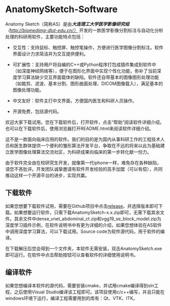 # AnatomySketch-Software

Anatomy Sketch（简称AS）是由***大连理工大学医学影像研究组**（http://biomedimg-dlut-edu.cn/）* 开发的一款医学影像分割标注与自动化分析处理的科研用软件，主要功能特点包括：

- 交互性：支持鼠标、触控屏、触控笔操作，方便进行医学图像分割标注。软件界面设计力求简洁并为交互提供便利。

- 可扩展性：支持用户将自编的C++或Python程序打包成插件集成到软件中（如深度神经网络等），便于在图形化界面中实现个性化功能，弥补了当前深度学习算法缺少交互界面载体的缺陷。软件还自带基本的图像图形处理功能（如裁剪、滤波、基本分割、图形曲面处理、DICOM图像载入），满足基本的图像处理功能。

- 中文友好：软件主打中文界面，方便国内医生和科研人员操作。

- 开源免费，包括源代码。

欢迎大家下载试用。您在下载软件后，打开软件，点击“帮助”阅读软件详细介绍。也可以在下载软件后，使用浏览器打开README.html来阅读软件详细介绍。

这不是一款面向临床应用的软件。我们的目的是为国内从事科研工作的工程技术人员和医生群体提供一个便利的雏形算法开发平台，争取在不远的将来以此为基础建立医学图像处理算法交流社区，为科研成果向临床的第一步转化献一份力。

由于软件完全由在校研究生开发，就像第一代iphone一样，难免存在各种缺陷，请您不吝批评。开发团队诚挚邀请有软件开发经验的高手加盟（可以有偿），共同推动这样一个开源平台的进步，实现共赢。

## 下载软件

如果您想要下载软件试用，需要在Github项目中点击[release](https://github.com/DlutMedimgGroup/AnatomySketch-Software/releases)，并选择版本即可下载。如果想要运行软件，只需下载AnatomySketch-x.x.zip即可，无需下载其余文件。其余文件中dense_vnet_abdominal_ct.zip和vgg19_se_block_model.zip为深度学习插件示例，在软件说明书中有更为详细的介绍，如果您想体验在AS软件中调用深度学习算法，可以下载试用。Source code为软件源代码，用于软件的编译。


在下载解压后您会得到一个文件夹，本软件无需安装，双击AnatomySketch.exe即可运行。在软件中点击帮助按钮可以查看软件的详细使用说明书。

## 编译软件

如果您想编译本软件的源代码，需要安装cmake，并试用cmake编译得到sln工程，之后使用Visual Studio编译该工程即可。该项目使用c/c++编写，并且只能在windows环境下运行，编译工程需要用到的库有：Qt、VTK、ITK。